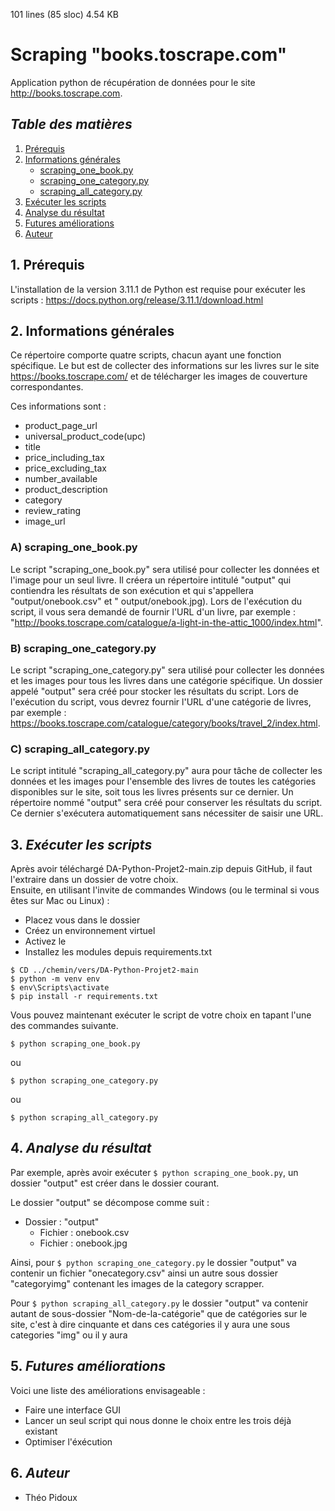 101 lines (85 sloc)  4.54 KB

# Scraping "books.toscrape.com"
Application python de récupération de données pour le site http://books.toscrape.com.

## *Table des matières*
1. [Prérequis](#1-prérequis)
2. [Informations générales](#2-informations-générales)
   - [scraping_one_book.py](#a-scraping_one_bookpy)
   - [scraping_one_category.py](#b-scraping_one_categorypy)
   - [scraping_all_category.py](#c-scraping_all_categorypy)
3. [Exécuter les scripts](#3-exécuter-les-scripts)
4. [Analyse du résultat](#4-analyse-du-résultat)
5. [Futures améliorations](#5-futures-améliorations)
6. [Auteur](#6-auteur)

## 1. Prérequis
L'installation de la version 3.11.1 de Python est requise pour exécuter les scripts : 
https://docs.python.org/release/3.11.1/download.html

## 2. Informations générales
Ce répertoire comporte quatre scripts, chacun ayant une fonction spécifique. 
Le but est de collecter des informations sur les livres sur le site https://books.toscrape.com/ et de télécharger les images de couverture correspondantes.

  Ces informations sont : 
- product_page_url 
- universal_product_code(upc)
- title
- price_including_tax
- price_excluding_tax
- number_available
- product_description
- category
- review_rating
- image_url

### A) scraping_one_book.py
Le script "scraping_one_book.py" sera utilisé pour collecter les données et l'image pour un seul livre. 
Il créera un répertoire intitulé "output" qui contiendra les résultats de son exécution et qui s'appellera "output/onebook.csv" et " output/onebook.jpg). 
Lors de l'exécution du script, il vous sera demandé de fournir l'URL d'un livre, par exemple : "http://books.toscrape.com/catalogue/a-light-in-the-attic_1000/index.html".

### B) scraping_one_category.py
Le script "scraping_one_category.py" sera utilisé pour collecter les données et les images pour tous les livres dans une catégorie spécifique.
Un dossier appelé "output" sera créé pour stocker les résultats du script.
Lors de l'exécution du script, vous devrez fournir l'URL d'une catégorie de livres, par exemple : https://books.toscrape.com/catalogue/category/books/travel_2/index.html.

### C) scraping_all_category.py
Le script intitulé "scraping_all_category.py" aura pour tâche de collecter les données et les images pour l'ensemble des livres de toutes les catégories disponibles sur le site, soit tous les livres présents sur ce dernier. 
Un répertoire nommé "output" sera créé pour conserver les résultats du script.
Ce dernier s'exécutera automatiquement sans nécessiter de saisir une URL.

## 3. *Exécuter les scripts*
Après avoir téléchargé DA-Python-Projet2-main.zip depuis GitHub, il faut l'extraire dans un dossier de votre choix.   
Ensuite, en utilisant l'invite de commandes Windows (ou le terminal si vous êtes sur Mac ou Linux) :  
- Placez vous dans le dossier  
- Créez un environnement virtuel  
- Activez le  
- Installez les modules depuis requirements.txt
```
$ CD ../chemin/vers/DA-Python-Projet2-main
$ python -m venv env
$ env\Scripts\activate
$ pip install -r requirements.txt
```
Vous pouvez maintenant exécuter le script de votre choix en tapant l'une des commandes suivante.
```
$ python scraping_one_book.py
```
ou
```
$ python scraping_one_category.py
```
ou
```
$ python scraping_all_category.py
```

## 4. *Analyse du résultat*
Par exemple, après avoir exécuter ```$ python scraping_one_book.py```, un dossier "output" est créer dans le dossier courant.  

Le dossier "output" se décompose comme suit :
- Dossier : "output"
   - Fichier : onebook.csv
   - Fichier : onebook.jpg
   


Ainsi, pour ```$ python scraping_one_category.py``` le dossier "output" va contenir un fichier "onecategory.csv" ainsi un autre sous dossier "categoryimg" contenant les images de la category scrapper.

Pour ```$ python scraping_all_category.py``` le dossier "output" va contenir autant de sous-dossier "Nom-de-la-catégorie" que de catégories sur le site, c'est à dire cinquante et dans ces catégories il y aura une sous categories "img" ou il y aura 

## 5. *Futures améliorations*
Voici une liste des améliorations envisageable :
- Faire une interface GUI 
- Lancer un seul script qui nous donne le choix entre les trois déjà existant
- Optimiser l'éxécution 

## 6. *Auteur*
- Théo Pidoux